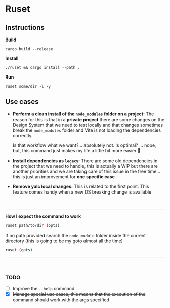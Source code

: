 # Ruset

## Instructions

**Build**

`cargo build --release`

**Install**

`./ruset && cargo install --path .`

**Run**

`ruset some/dir -l -y`

## Use cases

- **Perform a clean install of the `node_modules` folder on a project:** The reason for this
  is that in a **private project** there are some changes on the Design System that we need to test
  locally and that changes sometimes break the `node_modules` folder and Vite is not
  loading the dependencies correctly.

  Is that workflow what we want?... absolutely not. Is optimal? ... nope, but, this command just makes my life a little bit more easier 🥹

- **Install dependencies as `legacy`:** There are some old dependencies in the project that
  we need to handle, this is actually a WIP but there are another priorities and we are taking
  care of this issue in the free time... this is just an improvement for **one specific case**

- **Remove yalc local changes:** This is related to the first point. This feature comes handy when a new
  DS breaking change is available

<br>

---

**How I expect the command to work**

```sh
ruset path/to/dir (opts)
```

If no path provided search the `node_module` folder inside the current directory (this is going to be my goto almost all the time)

```sh
ruset (opts)
```

---

<br>

### TODO

- [ ] Improve the `--help` command
- [x] ~~Manage special use cases, this means that the execution of the command should work with the args specified~~
